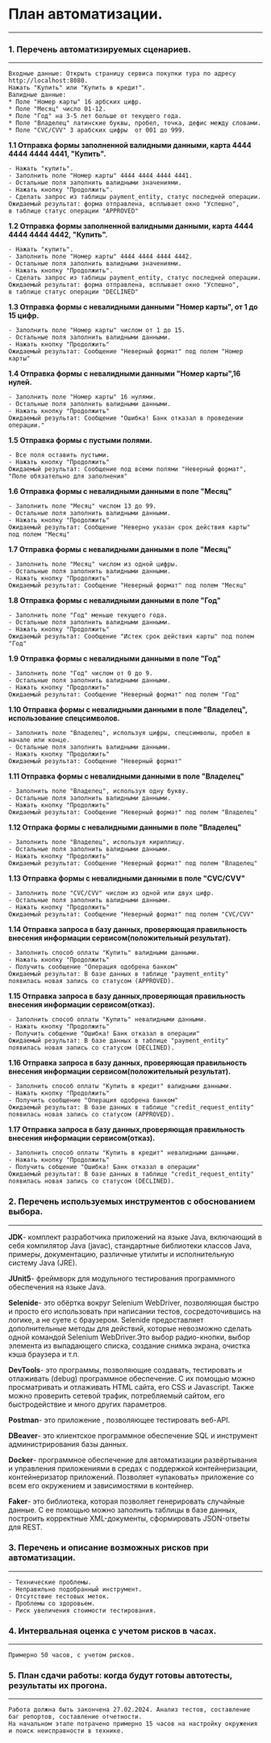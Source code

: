 # План автоматизации.
___
### 1. Перечень автоматизируемых сценариев.
___
    Входные данные: Открыть страницу сервиса покупки тура по адресу http://localhost:8080.    
    Нажать "Купить" или "Купить в кредит".    
    Валидные данные:    
    * Поле "Номер карты" 16 арбских цифр.    
    * Поле "Месяц" число 01-12.    
    * Поле "Год" на 3-5 лет больше от текущего года.    
    * Поле "Владелец" латинские буквы, пробел, точка, дефис между словами.
    * Поле "CVC/CVV" 3 арабских цифры  от 001 до 999.

__1.1 Отправка формы заполненной валидными данными,
    карта 4444 4444 4444 4441, "Купить".__
    
    - Нажать "купить".
    - Заполнить поле "Номер карты" 4444 4444 4444 4441.
    - Остальные поля заполнить валидными значениями.
    - Нажать кнопку "Продолжить".
    - Сделать запрос из таблицы payment_entity, статус последней операции.
    Ожидаемый результат: форма отправлена, всплывает окно "Успешно", 
    в таблице статус операции "APPROVED"

__1.2 Отправка формы заполненной валидными данными,
    карта 4444 4444 4444 4442, "Купить".__
    
    - Нажать "купить".
    - Заполнить поле "Номер карты" 4444 4444 4444 4442.
    - Остальные поля заполнить валидными значениями.
    - Нажать кнопку "Продолжить".
    - Сделать запрос из таблицы payment_entity, статус последней операции.
    Ожидаемый результат: форма отправлена, всплывает окно "Успешно",
    в таблице статус операции "DECLINED"

__1.3 Отправка формы с невалидными данными "Номер карты", от 1 до 15 цифр.__

    - Заполнить поле "Номер карты" числом от 1 до 15.
    - Остальные поля заполнить валидными данными.
    - Нажать кнопку "Продолжить"
    Ожидаемый результат: Сообщение "Неверный формат" под полем "Номер карты"

__1.4 Отправка формы с невалидными данными "Номер карты",16 нулей.__

    - Заполнить поле "Номер карты" 16 нулями.
    - Остальные поля заполнить валидными данными.
    - Нажать кнопку "Продолжить"
    Ожидаемый результат: Сообщение "Ошибка! Банк отказал в проведении операции."

**1.5 Отправка формы с пустыми полями.**

    - Все поля оставить пустыми.
    - Нажать кнопку "Продолжить"
    Ожидаемый результат: Сообщение под всеми полями "Неверный формат", 
    "Поле обязательно для заполнения"

__1.6 Отправка формы с невалидными данными в поле "Месяц"__

    - Заполнить поле "Месяц" числом 13 до 99.
    - Остальные поля заполнить валидными данными.
    - Нажать кнопку "Продолжить"
    Ожидаемый результат: Сообщение "Неверно указан срок действия карты" под полем "Месяц"

__1.7 Отправка формы с невалидными данными в поле "Месяц"__

    - Заполнить поле "Месяц" числом из одной цифры.
    - Остальные поля заполнить валидными данными.
    - Нажать кнопку "Продолжить"
    Ожидаемый результат: Сообщение "Неверный формат" под полем "Месяц"

__1.8 Отправка формы с невалидными данными в поле "Год"__

    - Заполнить поле "Год" меньше текущего года.
    - Остальные поля заполнить валидными данными.
    - Нажать кнопку "Продолжить"
    Ожидаемый результат: Сообщение "Истек срок действия карты" под полем "Год"

__1.9 Отправка формы с невалидными данными в поле "Год"__

    - Заполнить поле "Год" числом от 0 до 9.
    - Остальные поля заполнить валидными данными.
    - Нажать кнопку "Продолжить"
    Ожидаемый результат: Сообщение "Неверный формат" под полем "Год"

__1.10 Отправка формы с невалидными данными в поле "Владелец", использование спецсимволов.__

    - Заполнить поле "Владелец", используя цифры, спецсимволы, пробел в начале или конце.
    - Остальные поля заполнить валидными данными.
    - Нажать кнопку "Продолжить"
    Ожидаемый результат: Сообщение "Неверный формат" 

__1.11 Отправка формы с невалидными данными в поле "Владелец"__

    - Заполнить поле "Владелец", используя одну букву.
    - Остальные поля заполнить валидными данными.
    - Нажать кнопку "Продолжить"
    Ожидаемый результат: Сообщение "Неверный формат" под полем "Владелец"

__1.12 Отпрака формы с невалидными данными в поле "Владелец"__

    - Заполнить поле "Владелец", используя кириллицу.
    - Остальные поля заполнить валидными данными.
    - Нажать кнопку "Продолжить"
    Ожидаемый результат: Сообщение "Неверный формат" под полем "Владелец"

__1.13 Отправка формы с невалидными данными в поле "CVC/CVV"__

    - Заполнить поле "CVC/CVV" числом из одной или двух цифр.
    - Остальные поля заполнить валидными данными.
    - Нажать кнопку "Продолжить"
    Ожидаемый результат: Сообщение "Неверный формат" под полем "CVC/CVV"

**1.14 Отправка запроса в базу данных, проверяющая правильность внесения информации сервисом(положительный результат).**

    - Заполнить способ оплаты "Купить" валидными данными.
    - Нажать кнопку "Продолжить"
    - Получить сообщение "Операция одобрена банком"
    Ожидаемый результат: В базе данных в таблице "payment_entity" появилась новая запись со статусом (APPROVED).

__1.15 Отправка запроса в базу данных,проверяющая правильность внесения информации сервисом(отказ).__

    - Заполнить способ оплаты "Купить" невалидными данными.
    - Нажать кнопку "Продолжить"
    - Получить собщение "Ошибка! Банк отказал в операции"
    Ожидаемый результат: В базе данных в таблице "payment_entity" появилась новая запись со статусом (DECLINED).

__1.16 Отправка запроса в базу данных, проверяющая правильность внесения информации сервисом(положительный результат).__

    - Заполнить способ оплаты "Купить в кредит" валидными данными.
    - Нажать кнопку "Продолжить"
    - Получить сообщение "Операция одобрена банком"
    Ожидаемый результат: В базе данных в таблице "credit_request_entity" появилась новая запись со статусом (APPROVED).

__1.17 Отправка запроса в базу данных,проверяющая правильность внесения информации сервисом(отказ).__

    - Заполнить способ оплаты "Купить в кредит" невалидными данными.
    - Нажать кнопку "Продолжить"
    - Получить собщение "Ошибка! Банк отказал в операции"
    Ожидаемый результат: В базе данных в таблице "credit_request_entity" появилась новая запись со статусом (DECLINED).

### 2. Перечень используемых инструментов с обоснованием выбора.
___
__JDK__- комплект разработчика приложений на языке Java, включающий в себя компилятор Java (javac), стандартные библиотеки классов Java, примеры, документацию, различные утилиты и исполнительную систему Java (JRE).

__JUnit5__- фреймворк для модульного тестирования программного обеспечения на языке Java.

__Selenide__- это обёртка вокруг Selenium WebDriver, позволяющая быстро и просто его использовать при написании тестов, сосредоточившись на логике, а не суете с браузером. Selenide предоставляет дополнительные методы для действий, которые невозможно сделать одной командой Selenium WebDriver.Это выбор радио-кнопки, выбор элемента из выпадающего списка, создание снимка экрана, очистка кэша браузера и т.п.

__DevTools__- это программы, позволяющие создавать, тестировать и отлаживать (debug) программное обеспечение. С их помощью можно просматривать и отлаживать HTML сайта, его CSS и Javascript. Также можно проверить сетевой трафик, потребляемый сайтом, его быстродействие и много других параметров.

__Postman__- это приложение , позволяющее тестировать веб-API.

__DBeaver__- это клиентское программное обеспечение SQL и инструмент администрирования базы данных.

__Docker__- программное обеспечение для автоматизации развёртывания и управления приложениями в средах с поддержкой контейнеризации, контейнеризатор приложений. Позволяет «упаковать» приложение со всем его окружением и зависимостями в контейнер.

__Faker__- это библиотека, которая позволяет генерировать случайные данные. С ее помощью можно заполнить таблицы в базе данных, построить корректные XML-документы, сформировать JSON-ответы для REST.

### 3. Перечень и описание возможных рисков при автоматизации.
___
    - Технические проблемы.
    - Неправильно подобранный инструмент.
    - Отсутствие тестовых меток.
    - Проблемы со здоровьем.
    - Риск увеличения стоимости тестирования.

### 4. Интервальная оценка с учетом рисков в часах.
___
    Примерно 50 часов, с учетом рисков.
### 5. План сдачи работы: когда будут готовы автотесты, результаты их прогона.
___
    Работа должна быть закончена 27.02.2024. Анализ тестов, составление баг репортов, составление отчетности.
    На начальном этапе потрачено примерно 15 часов на настройку окружения и поиск неисправности в технике.

